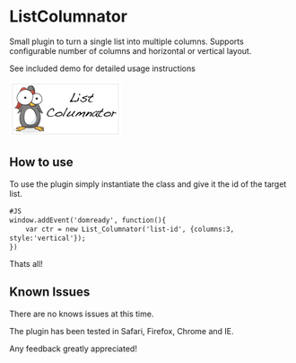 ListColumnator
===========

Small plugin to turn a single list into multiple columns. Supports configurable number of columns and horizontal or vertical layout.

See included demo for detailed usage instructions

![Screenshot](http://github.com/ninjapenguin/ListColumnator/raw/master/Images/lc.png)

How to use
----------

To use the plugin simply instantiate the class and give it the id of the target list.

	#JS
	window.addEvent('domready', function(){
		var ctr = new List_Columnator('list-id', {columns:3, style:'vertical'});
	})

Thats all!

Known Issues
-----------------
There are no knows issues at this time.

The plugin has been tested in Safari, Firefox, Chrome and IE.

Any feedback greatly appreciated!